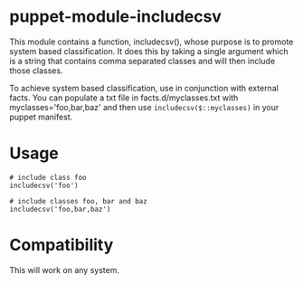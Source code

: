 # puppet-module-includecsv

This module contains a function, includecsv(), whose purpose is to
promote system based classification. It does this by taking a single
argument which is a string that contains comma separated classes and
will then include those classes.

To achieve system based classification, use in conjunction with external
facts. You can populate a txt file in facts.d/myclasses.txt with
myclasses='foo,bar,baz' and then use `includecsv($::myclasses)` in your
puppet manifest.

# Usage

```
# include class foo
includecsv('foo')

# include classes foo, bar and baz
includecsv('foo,bar,baz')
```

# Compatibility

This will work on any system.
